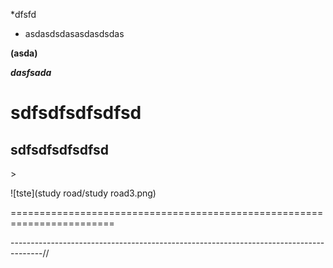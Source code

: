 *dfsfd



* asdasdsdasasdasdsdas

**(asda)**

***dasfsada***

# sdfsdfsdfsdfsd

## sdfsdfsdfsdfsd
<meta charset="utf-8">

<!DOCTYPE html>

<sdfsdfds>>

<sdfsdfds>

![tste](study road/study road3.png)

========================================================================

--------------------------------------------------------------------------------------//

